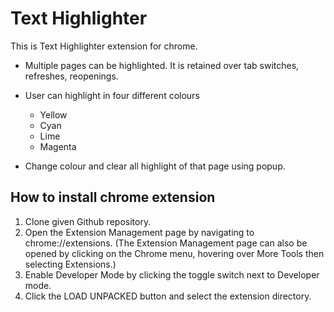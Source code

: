 # Text Highlighter
This is Text Highlighter extension for chrome.

- Multiple pages can be highlighted. It is retained over tab switches, refreshes, reopenings. 
- User can highlight in four different colours
	- Yellow
	- Cyan
	- Lime
	- Magenta

- Change colour and clear all highlight of that page using popup.

## How to install chrome extension

1) Clone given Github repository.
2) Open the Extension Management page by navigating to chrome://extensions.
(The Extension Management page can also be opened by clicking on the Chrome menu, hovering over More Tools then selecting Extensions.)
3) Enable Developer Mode by clicking the toggle switch next to Developer mode.
4) Click the LOAD UNPACKED button and select the extension directory.
